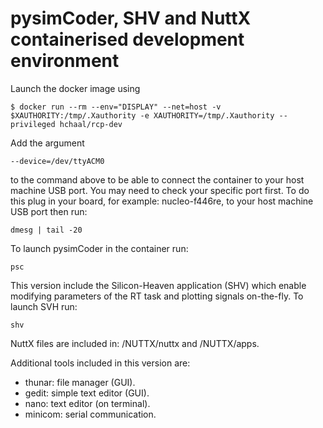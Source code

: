 # pysimCoder, SHV and NuttX containerised development environment
 
Launch the docker image using
```
$ docker run --rm --env="DISPLAY" --net=host -v $XAUTHORITY:/tmp/.Xauthority -e XAUTHORITY=/tmp/.Xauthority --privileged hchaal/rcp-dev
```
Add the argument
```
--device=/dev/ttyACM0
```
to the command above to be able to connect the container to your host machine USB port. 
You may need to check your specific port first. To do this plug in your board, for example: nucleo-f446re, to your host machine USB port then run:
```
dmesg | tail -20
```

To launch pysimCoder in the container run:
```
psc
```

This version include the Silicon-Heaven application (SHV) which enable modifying parameters of the RT task and plotting signals on-the-fly. To launch SVH run:
```
shv
```

NuttX files are included in: /NUTTX/nuttx and /NUTTX/apps.

Additional tools included in this version are:

- thunar: file manager (GUI).
- gedit: simple text editor (GUI).
- nano: text editor (on terminal).
- minicom: serial communication.





